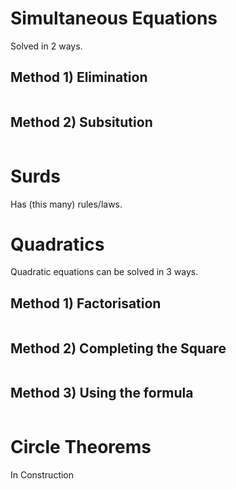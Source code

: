 # Simultaneous Equations

Solved in 2 ways.

## Method 1) Elimination
```

```


## Method 2) Subsitution
```

```

# Surds

Has (this many) rules/laws.

# Quadratics

Quadratic equations can be solved in 3 ways.

## Method 1) Factorisation
```

```

## Method 2) Completing the Square
```

```

## Method 3) Using the formula
```

```

# Circle Theorems

In Construction
